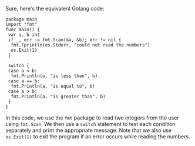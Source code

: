 Sure, here's the equivalent Golang code:
```
package main
import "fmt"
func main() {
 var a, b int
 if _, err := fmt.Scan(&a, &b); err != nil {
  fmt.Fprintln(os.Stderr, "could not read the numbers")
  os.Exit(1)
 }

 switch {
 case a < b:
  fmt.Println(a, "is less than", b)
 case a == b:
  fmt.Println(a, "is equal to", b)
 case a > b:
  fmt.Println(a, "is greater than", b)
 }
}
```
In this code, we use the `fmt` package to read two integers from the user using `fmt.Scan`. We then use a `switch` statement to test each condition separately and print the appropriate message. Note that we also use `os.Exit(1)` to exit the program if an error occurs while reading the numbers.

